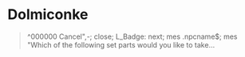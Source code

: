 # Dolmiconke
>^000000 Cancel",-; close; L_Badge: next; mes .npcname$; mes "Which of the following set parts would you like to take…

